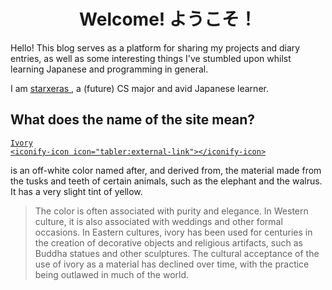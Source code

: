 # <center>Welcome! ようこそ！</center>

Hello! This blog serves as a platform for sharing my projects and diary entries, as well as some interesting things I've stumbled upon whilst learning Japanese and programming in general.

I am
<a href="/about/" class="flexitems-center">
    starxeras
    <iconify-icon icon="tabler:external-link"></iconify-icon>
</a>
, a (future) CS major and avid Japanese learner.

## What does the name of the site mean?


> <a href="https://en.wikipedia.org/wiki/Ivory_(color)" class="flexitems-center">
    Ivory
    <iconify-icon icon="tabler:external-link"></iconify-icon>
</a> is an off-white color named after, and derived from, the material made from the tusks and teeth of certain animals, such as the elephant and the walrus. It has a very slight tint of yellow.
>
> The color is often associated with purity and elegance. In Western culture, it is also associated with weddings and other formal occasions. In Eastern cultures, ivory has been used for centuries in the creation of decorative objects and religious artifacts, such as Buddha statues and other sculptures. The cultural acceptance of the use of ivory as a material has declined over time, with the practice being outlawed in much of the world.